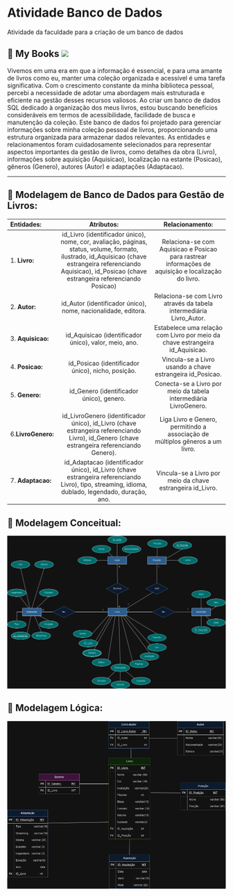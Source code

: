 # Atividade Banco de Dados
Atividade da faculdade para a criação de um banco de dados 

## :closed_book: My Books <img src="https://user-images.githubusercontent.com/73097560/115834477-dbab4500-a447-11eb-908a-139a6edaec5c.gif">
Vivemos em uma era em que a informação é essencial, e para uma amante de livros como eu, manter uma coleção organizada e acessível é uma tarefa significativa. Com o crescimento constante da minha biblioteca pessoal, percebi a necessidade de adotar uma abordagem mais estruturada e eficiente na gestão desses recursos valiosos.
Ao criar um banco de dados SQL dedicado à organização dos meus livros, estou buscando benefícios consideráveis em termos de acessibilidade, facilidade de busca e manutenção da coleção.
Este banco de dados foi projetado para gerenciar informações sobre minha coleção pessoal de livros, proporcionando uma estrutura organizada para armazenar dados relevantes. As entidades e relacionamentos foram cuidadosamente selecionados para representar aspectos importantes da gestão de livros, como detalhes da obra (Livro), informações sobre aquisição (Aquisicao), localização na estante (Posicao), gêneros (Genero), autores (Autor) e adaptações (Adaptacao).
<br>
<hr>

## :book: **Modelagem de Banco de Dados para Gestão de Livros**:

| **Entidades:** | **Atributos:**| **Relacionamento:** |
| :---         |     :---:      |      :---:  |
| 1. **Livro:**   |id_Livro (identificador único), nome, cor, avaliação, páginas, status, volume, formato, ilustrado, id_Aquisicao (chave estrangeira referenciando Aquisicao), id_Posicao (chave estrangeira referenciando Posicao)    | Relaciona-se com Aquisicao e Posicao para rastrear informações de aquisição e localização do livro.  |
| 2. **Autor:**    | id_Autor (identificador único), nome, nacionalidade, editora.     | Relaciona-se com Livro através da tabela intermediária Livro_Autor. |
| 3. **Aquisicao:**     | id_Aquisicao (identificador único), valor, meio, ano.     | Estabelece uma relação com Livro por meio da chave estrangeira id_Aquisicao.     |
| 4. **Posicao:**     | id_Posicao (identificador único), nicho, posição.       | Vincula-se a Livro usando a chave estrangeira id_Posicao.      |
| 5. **Genero:**    | id_Genero (identificador único), genero.       |  Conecta-se a Livro por meio da tabela intermediária LivroGenero.     |
| 6.**LivroGenero:**     | id_LivroGenero (identificador único), id_Livro (chave estrangeira referenciando Livro), id_Genero (chave estrangeira referenciando Genero).      |Liga Livro e Genero, permitindo a associação de múltiplos gêneros a um livro.|
|7. **Adaptacao:**     | id_Adaptacao (identificador único), id_Livro (chave estrangeira referenciando Livro), tipo, streaming, idioma, dublado, legendado, duração, ano.      | Vincula-se a Livro por meio da chave estrangeira id_Livro.     |

## :pencil: **Modelagem Conceitual**:
<img src= /img/MC.png >

## :page_facing_up: **Modelagem Lógica**:

<img src= /img/ML.png >


